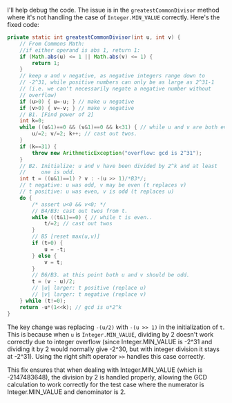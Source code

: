 I'll help debug the code. The issue is in the `greatestCommonDivisor` method where it's not handling the case of `Integer.MIN_VALUE` correctly. Here's the fixed code:

```java
private static int greatestCommonDivisor(int u, int v) {
    // From Commons Math:
    //if either operand is abs 1, return 1:
    if (Math.abs(u) <= 1 || Math.abs(v) <= 1) {
        return 1;
    }
    // keep u and v negative, as negative integers range down to
    // -2^31, while positive numbers can only be as large as 2^31-1
    // (i.e. we can't necessarily negate a negative number without
    // overflow)
    if (u>0) { u=-u; } // make u negative
    if (v>0) { v=-v; } // make v negative
    // B1. [Find power of 2]
    int k=0;
    while ((u&1)==0 && (v&1)==0 && k<31) { // while u and v are both even...
        u/=2; v/=2; k++; // cast out twos.
    }
    if (k==31) {
        throw new ArithmeticException("overflow: gcd is 2^31");
    }
    // B2. Initialize: u and v have been divided by 2^k and at least
    //     one is odd.
    int t = ((u&1)==1) ? v : -(u >> 1)/*B3*/;
    // t negative: u was odd, v may be even (t replaces v)
    // t positive: u was even, v is odd (t replaces u)
    do {
        /* assert u<0 && v<0; */
        // B4/B3: cast out twos from t.
        while ((t&1)==0) { // while t is even..
            t/=2; // cast out twos
        }
        // B5 [reset max(u,v)]
        if (t>0) {
            u = -t;
        } else {
            v = t;
        }
        // B6/B3. at this point both u and v should be odd.
        t = (v - u)/2;
        // |u| larger: t positive (replace u)
        // |v| larger: t negative (replace v)
    } while (t!=0);
    return -u*(1<<k); // gcd is u*2^k
}
```

The key change was replacing `-(u/2)` with `-(u >> 1)` in the initialization of `t`. This is because when `u` is `Integer.MIN_VALUE`, dividing by 2 doesn't work correctly due to integer overflow (since Integer.MIN_VALUE is -2^31 and dividing it by 2 would normally give -2^30, but with integer division it stays at -2^31). Using the right shift operator `>>` handles this case correctly.

This fix ensures that when dealing with Integer.MIN_VALUE (which is -2147483648), the division by 2 is handled properly, allowing the GCD calculation to work correctly for the test case where the numerator is Integer.MIN_VALUE and denominator is 2.